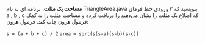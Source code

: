 **مساحت یک مثلث.** برنامه ای به نام TriangleArea.java بنویسید که ۳ ورودی خط فرمان a , b , c که اضلاع یک مثلث
 را نشان می‌دهند را دریافت کرده و مساحت مثلث را به کمک فرمول هرون چاپ کند.
فرمول هرون:

```s = (a + b + c) / 2```
```area = sqrt(s(s-a)(s-b)(s-c))```
